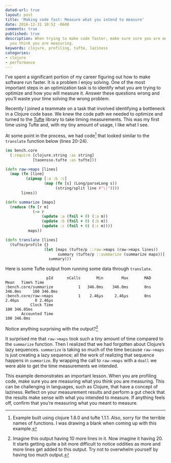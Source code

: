 ```yaml
---
dated-url: true
layout: post
title: 'Making code fast: Measure what you intend to measure'
date: 2016-12-31 10:52 -0600
comments: true
published: true
description: When trying to make code faster, make sure sure you are measuring what
  you think you are measuring.
keywords: clojure, profiling, tufte, laziness
categories:
- clojure
- performance
---
```


I’ve spent a significant portion of my career figuring out how to make software run faster. It is a problem I enjoy solving. One of the most important steps in an optimization task is to identify what you are trying to optimize and how you will measure it. Answer these questions wrong and you’ll waste your time solving the wrong problem.

Recently I joined a teammate on a task that involved identifying a bottleneck in a Clojure code base. We knew the code path we needed to optimize and turned to the 
[Tufte](https://github.com/ptaoussanis/tufte) library to take timing measurements. This was my first time using Tufte and, with my tiny amount of usage, I like what I see.

At some point in the process, we had code[^1] that looked similar to the `translate` function below (lines 20-24).

```clojure
(ns bench.core
  (:require [clojure.string :as string]
            [taoensso.tufte :as tufte]))

(defn raw->maps [lines]
  (map (fn [line]
         (zipmap [:a :b :c]
                 (map (fn [s] (Long/parseLong s))
                      (string/split line #"\|"))))
       lines))

(defn summarize [maps]
  (reduce (fn [r m]
            (-> r
                (update :a (fnil + 0) (:a m))
                (update :b (fnil + 0) (:b m))
                (update :c (fnil + 0) (:c m))))
          maps))

(defn translate [lines]
  (tufte/profile {}
                 (let [maps (tufte/p ::raw->maps (raw->maps lines))
                       summary (tufte/p ::summarize (summarize maps))]
                   summary)))
```

Here is some Tufte output from running some data through `translate`.

```
                  pId      nCalls       Min        Max       MAD      Mean   Time% Time
:bench.core/summarize           1   346.0ms    346.0ms       0ns   346.0ms     100 346.0ms
:bench.core/raw->maps           1    2.46µs     2.46µs       0ns    2.46µs       0 2.46µs
           Clock Time                                                          100 346.05ms
       Accounted Time                                                          100 346.0ms
```

Notice anything surprising with the output?[^2]

It surprised me that `raw->maps` took such a tiny amount of time compared to the `summarize` function. Then I realized that we had forgotten about Clojure’s lazy sequences. `summarize` is taking so much of the time because `raw->maps` is just creating a lazy sequence; all the work of realizing that sequence happens in `summarize`. By wrapping the call to `raw->maps` with a `doall` we were able to get the time measurements we intended.

This example demonstrates an important lesson. When you are profiling code, make sure you are measuring what you think you are measuring. This can be challenging in languages, such as Clojure, that have a concept of laziness. Reflect on your measurement results and perform a gut check that the results make sense with what you intended to measure. If anything feels off, confirm that you’re measuring what you meant to measure.

[^1]: Example built using clojure 1.8.0 and tufte 1.1.1. Also, sorry for the terrible names of functions. I was drawing a blank when coming up with this example.

[^2]: Imagine this output having 10 more lines in it. Now imagine it having 20. It starts getting quite a bit more difficult to notice oddities as more and more lines get added to this output. Try not to overwhelm yourself by having too much output.
